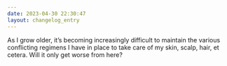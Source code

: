 ```yaml
---
date: 2023-04-30 22:30:47
layout: changelog_entry
---
```

As I grow older, it’s becoming increasingly difficult to maintain the various conflicting regimens I have in place to take care of my skin, scalp, hair, et cetera. Will it only get worse from here?
